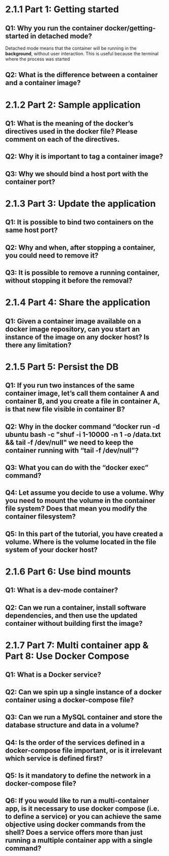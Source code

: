 # 2.1.1 Part 1: Getting started

## Q1: Why you run the container docker/getting-started in detached mode?
Detached mode means that the container will be running in the **background**, without user interaction. This is useful because the terminal where the process was started

## Q2: What is the difference between a container and a container image?


# 2.1.2 Part 2: Sample application
## Q1: What is the meaning of the docker’s directives used in the docker file? Please comment on each of the directives.
## Q2: Why it is important to tag a container image?
## Q3: Why we should bind a host port with the container port?

# 2.1.3 Part 3: Update the application
## Q1: It is possible to bind two containers on the same host port?
## Q2: Why and when, after stopping a container, you could need to remove it?
## Q3: It is possible to remove a running container, without stopping it before the removal?

# 2.1.4 Part 4: Share the application
## Q1: Given a container image available on a docker image repository, can you start an instance of the image on any docker host? Is there any limitation?

# 2.1.5 Part 5: Persist the DB
## Q1: If you run two instances of the same container image, let’s call them container A and container B, and you create a file in container A, is that new file visible in container B?

## Q2: Why in the docker command “docker run -d ubuntu bash -c "shuf -i 1-10000 -n 1 -o /data.txt && tail -f /dev/null" we need to keep the container running with “tail -f /dev/null”?
## Q3: What you can do with the “docker exec” command?
## Q4: Let assume you decide to use a volume. Why you need to mount the volume in the container file system? Does that mean you modify the container filesystem?
## Q5: In this part of the tutorial, you have created a volume. Where is the volume located in the file system of your docker host?

# 2.1.6 Part 6: Use bind mounts
## Q1: What is a dev-mode container?
## Q2: Can we run a container, install software dependencies, and then use the updated container without building first the image?

# 2.1.7 Part 7: Multi container app & Part 8: Use Docker Compose
## Q1: What is a Docker service?
## Q2: Can we spin up a single instance of a docker container using a docker-compose file?
## Q3: Can we run a MySQL container and store the database structure and data in a volume?
## Q4: Is the order of the services defined in a docker-compose file important, or is it irrelevant which service is defined first?
## Q5: Is it mandatory to define the network in a docker-compose file?
## Q6: If you would like to run a multi-container app, is it necessary to use docker compose (i.e. to define a service) or you can achieve the same objective using docker commands from the shell? Does a service offers more than just running a multiple container app with a single command?